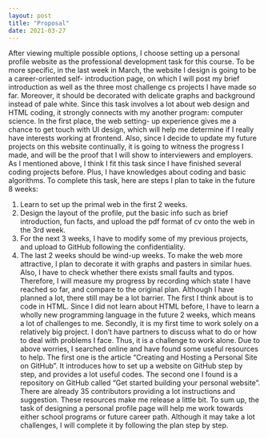 ```yaml
---
layout: post
title: "Proposal"
date: 2021-03-27
---
```

After viewing multiple possible options, I choose setting up a personal profile website as the professional development task for this course. To be more specific, in the last week in March, the website I design is going to be a career-oriented self- introduction page, on which I will post my brief introduction as well as the three most challenge cs projects I have made so far. Moreover, it should be decorated with delicate graphs and background instead of pale white.
Since this task involves a lot about web design and HTML coding, it strongly connects with my another program: computer science. In the first place, the web setting- up experience gives me a chance to get touch with UI design, which will help me determine if I really have interests working at frontend. Also, since I decide to update my future projects on this website continually, it is going to witness the progress I made, and will be the proof that I will show to interviewers and employers.
As I mentioned above, I think I fit this task since I have finished several coding projects before. Plus, I have knowledges about coding and basic algorithms. To complete this task, here are steps I plan to take in the future 8 weeks:
1. Learn to set up the primal web in the first 2 weeks.
2. Design the layout of the profile, put the basic info such as brief introduction,
fun facts, and upload the pdf format of cv onto the web in the 3rd week.
3. For the next 3 weeks, I have to modify some of my previous projects, and
upload to GitHub following the confidentiality.
4. The last 2 weeks should be wind-up weeks. 
To make the web more attractive, I plan to decorate it with graphs and pasters in similar hues. Also, I have to
check whether there exists small faults and typos.
Therefore, I will measure my progress by recording which state I have reached so far, and compare to the original plan.
Although I have planned a lot, there still may be a lot barrier. The first I think about is to code in HTML. Since I did not learn about HTML before, I have to learn a wholly new programming language in the future 2 weeks, which means a lot of challenges to me. Secondly, it is my first time to work solely on a relatively big project. I don’t have partners to discuss what to do or how to deal with problems I face. Thus, it is a challenge to work alone.
Due to above worries, I searched online and have found some useful resources to help. The first one is the article “Creating and Hosting a Personal Site on GitHub”. It introduces how to set up a website on GitHub step by step, and provides a lot useful codes. The second one I found is a repository on GitHub called “Get started building your personal website”. There are already 35 contributors providing a lot instructions and suggestion. These resources make me release a little bit.
To sum up, the task of designing a personal profile page will help me work towards either school programs or future career path. Although it may take a lot challenges, I will complete it by following the plan step by step.
